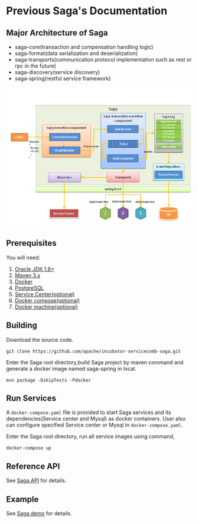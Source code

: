 # Previous Saga's Documentation
## Major Architecture of Saga
* saga-core(transaction and compensation handling logic)
* saga-format(data serialization and deserialization)
* saga-transports(communication protocol implementation such as rest or rpc in the future)
* saga-discovery(service discovery)
* saga-spring(restful service framework)

![Saga](static_files/saga.png) 

## Prerequisites
You will need:
1. [Oracle JDK 1.8+][jdk]
2. [Maven 3.x][maven]
3. [Docker][docker]
4. [PostgreSQL][postgres]
5. [Service Center(optional)][service_center]
6. [Docker compose(optional)][docker_compose]
7. [Docker machine(optional)][docker_machine]

[jdk]: http://www.oracle.com/technetwork/java/javase/downloads/jdk8-downloads-2133151.html
[maven]: https://maven.apache.org/install.html
[docker]: https://www.docker.com/get-docker
[postgres]: https://www.postgresql.org/download/
[service_center]: https://github.com/apache/incubator-servicecomb-service-center
[docker_compose]: https://docs.docker.com/compose/install/
[docker_machine]: https://docs.docker.com/machine/install-machine/

## Building
Download the source code.
```
git clone https://github.com/apache/incubator-servicecomb-saga.git
```

Enter the Saga root directory,build Saga project by maven command and generate a docker image named saga-spring in local.
```
mvn package -DskipTests -Pdocker
```

## Run Services
A `docker-compose.yaml` file is provided to start Saga services and its dependencies(Service center and Mysql) as docker containers.
User also can configure specified Service center or Mysql in `docker-compose.yaml`.

Enter the Saga root directory, run all service images using command,
```
docker-compose up
```

## Reference API
See [Saga API](docs/api/api.md) for details.

## Example
See [Saga demo](https://github.com/apache/incubator-servicecomb-saga/tree/master/saga-demo) for details.
